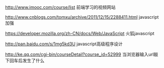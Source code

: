 http://www.imooc.com/course/list  前端学习的视频网站

http://www.cnblogs.com/tomxu/archive/2011/12/15/2288411.html javascript加强

https://developer.mozilla.org/zh-CN/docs/Web/JavaScript 火狐javascript

http://pan.baidu.com/s/1mg5kd3U  javascript高级程序设计

http://ke.qq.com/cgi-bin/courseDetail?course_id=52999 当浏览器输入url敲下回车后发生了什么